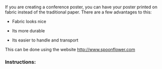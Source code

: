 If you are creating a conference poster, you can have your poster printed on fabric instead of the traditional paper. There are a few advantages to this:

- Fabric looks nice

- Its more durable

- Its easier to handle and transport

This can be done using the website http://www.spoonflower.com

### Instructions: 
